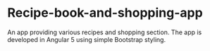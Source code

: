 # Recipe-book-and-shopping-app
An app providing various recipes and shopping section.  The app is developed in Angular 5 using simple Bootstrap styling.
